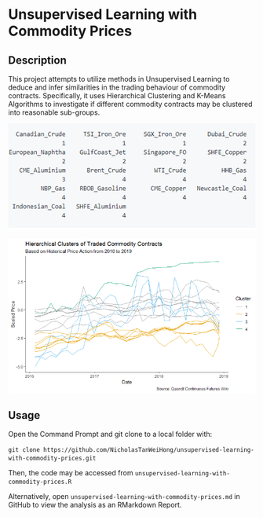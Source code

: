 # Unsupervised Learning with Commodity Prices

## Description

This project attempts to utilize methods in Unsupervised Learning to deduce and infer similarities in the trading behaviour of commodity contracts. Specifically, it uses Hierarchical Clustering and K-Means Algorithms to investigate if different commodity contracts may be clustered into reasonable sub-groups.

<p align="center">
  <img src="https://github.com/NicholasTanWeiHong/unsupervised-learning-with-commodity-prices/blob/master/unsupervised-learning-with-commodity-prices_files/figure-gfm/assignments.PNG?"/>
</p>

<p align="center">
  <img src="https://github.com/NicholasTanWeiHong/unsupervised-learning-with-commodity-prices/blob/master/unsupervised-learning-with-commodity-prices_files/figure-gfm/viz_hc_results-1.png?"/>
</p>

## Usage

Open the Command Prompt and git clone to a local folder with:

`git clone https://github.com/NicholasTanWeiHong/unsupervised-learning-with-commodity-prices.git`

Then, the code may be accessed from `unsupervised-learning-with-commodity-prices.R`

Alternatively, open `unsupervised-learning-with-commodity-prices.md` in GitHub to view the analysis as an RMarkdown Report.
